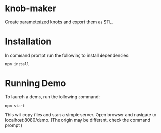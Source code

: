 # knob-maker

Create parameterized knobs and export them as STL.

# Installation

In command prompt run the following to install dependencies:
```
npm install
```

# Running Demo

To launch a demo, run the following command:
```
npm start
```
This will copy files and start a simple server. Open browser and navigate to localhost:8080/demo. (The origin may be different, check the command prompt.)